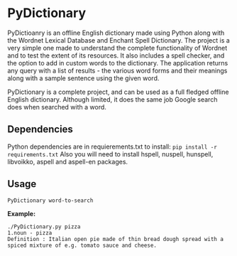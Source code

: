 # PyDictionary
 
PyDictioanry is an offline English dictionary made using Python along with the Wordnet Lexical Database and Enchant Spell Dictionary. The project is a very simple one made to understand the complete functionality of Wordnet and to test the extent of its resources. It also includes a spell checker, and the option to add in custom words to the dictionary. The application returns any query with a list of results - the various word forms and their meanings along with a sample sentence using the given word.

PyDictionary is a complete project, and can be used as a full fledged offline English dictionary. Although limited, it does the same job Google search does when searched with a word.

## Dependencies 
Python dependencies are in requierements.txt to install:
	`pip install -r requirements.txt`
Also you will need to install hspell, nuspell, hunspell, libvoikko, aspell and aspell-en packages.

## Usage
`PyDictionary word-to-search`   

**Example:** 
``` 
./PyDictionary.py pizza
1.noun - pizza
Definition : Italian open pie made of thin bread dough spread with a spiced mixture of e.g. tomato sauce and cheese.
```
